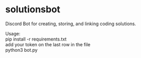 # solutionsbot
Discord Bot for creating, storing, and linking coding solutions.

Usage:</br>
pip install -r requirements.txt</br>
add your token on the last row in the file</br>
python3 bot.py
